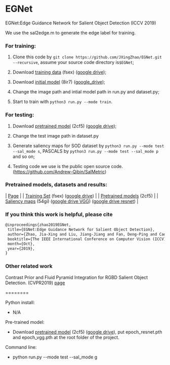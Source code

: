 # EGNet
EGNet:Edge Guidance Network for Salient Object Detection (ICCV 2019)

We use the sal2edge.m to generate the edge label for training.
### For training:
1. Clone this code by `git clone https://github.com/JXingZhao/EGNet.git --recursive`, assume your source code directory is`$EGNet`;

2. Download [training data](https://pan.baidu.com/s/1LaQoNRS8-11V7grAfFiHCg) (fsex) ([google drive](https://drive.google.com/open?id=1wduPbFMkxB_3W72LvJckD7N0hWbXsKsj));

3. Download [initial model](https://pan.baidu.com/s/1dD2JOY_FBSLzjp5tUPBDBQ) (8ir7) ([google_drive](https://drive.google.com/open?id=1q7FtHWoarRzGNQQXTn9t7QSR8jJL8vk6)); 

4. Change the image path and intial model path in run.py and dataset.py;

5. Start to train with `python3 run.py --mode train`.

### For testing:
1. Download [pretrained model](https://pan.baidu.com/s/1s35ZyGDSNVzVIeVd7Aot0Q) (2cf5)  ([google drive](https://drive.google.com/open?id=17Ffc6V5EiujtcFKupsJXhtlQ3cLK5OGp)); 

2. Change the test image path in dataset.py 

3. Generate saliency maps for SOD dataset by `python3 run.py --mode test --sal_mode s`, PASCALS by `python3 run.py --mode test --sal_mode p` and so on;

4. Testing code we use is the public open source code. (https://github.com/Andrew-Qibin/SalMetric)



### Pretrained models, datasets and results:
| [Page](https://mmcheng.net/jxzhao/) |
| [Training Set](https://pan.baidu.com/s/1LaQoNRS8-11V7grAfFiHCg) (fsex) ([google drive](https://drive.google.com/open?id=1wduPbFMkxB_3W72LvJckD7N0hWbXsKsj)) |
| [Pretrained models](https://pan.baidu.com/s/1s35ZyGDSNVzVIeVd7Aot0Q) (2cf5) |
| [Saliency maps](https://pan.baidu.com/s/1M_dqPJ08oaYWge_zZnHSTQ) (54gi) ([google drive VGG](https://drive.google.com/open?id=1WEuEqNmqMePyxD8anGo0KA4rWK9Nyb9I)) ([google drive resnet](https://drive.google.com/open?id=1h5R8tT3Jq_2S3pLfXREpuWaKvFphQ4K9)) |


### If you think this work is helpful, please cite
```latex
@inproceedings{zhao2019EGNet,
 title={EGNet:Edge Guidance Network for Salient Object Detection},
 author={Zhao, Jia-Xing and Liu, Jiang-Jiang and Fan, Deng-Ping and Cao, Yang and Yang, Jufeng and Cheng, Ming-Ming},
 booktitle={The IEEE International Conference on Computer Vision (ICCV)},
 month={Oct},
 year={2019},
}
```

### Other related work
Contrast Prior and Fluid Pyramid Integration for RGBD Salient Object Detection. (CVPR2019) [page](https://mmcheng.net/rgbdsalpyr/)


========

Python install:
* N/A

Pre-trained model:
* Download [pretrained model](https://pan.baidu.com/s/1s35ZyGDSNVzVIeVd7Aot0Q) (2cf5)  ([google drive](https://drive.google.com/open?id=17Ffc6V5EiujtcFKupsJXhtlQ3cLK5OGp)), put epoch_resnet.pth and epoch_vgg.pth at the root folder of the project.

Command line:
* python run.py --mode test --sal_mode g
